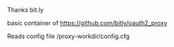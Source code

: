 Thanks bit.ly

basic container of https://github.com/bitly/oauth2_proxy

Reads config file /proxy-workdir/config.cfg

